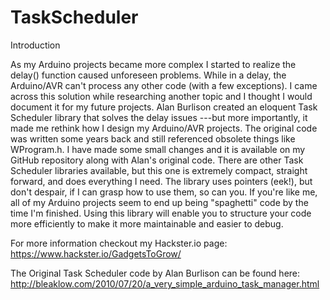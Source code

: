 # TaskScheduler

Introduction

As my Arduino projects became more complex I started to realize the delay() function caused unforeseen problems. While in a delay, the Arduino/AVR can't process any other code (with a few exceptions). I came across this solution while researching another topic and I thought I would document it for my future projects. Alan Burlison created an eloquent Task Scheduler library that solves the delay issues ---but more importantly, it made me rethink how I design my Arduino/AVR projects. The original code was written some years back and still referenced obsolete things like WProgram.h. I have made some small changes and it is available on my GitHub repository along with Alan's original code. There are other Task Scheduler libraries available, but this one is extremely compact, straight forward, and does everything I need. The library uses pointers (eek!), but don't despair, if I can grasp how to use them, so can you. If you're like me, all of my Arduino projects seem to end up being "spaghetti" code by the time I'm finished. Using this library will enable you to structure your code more efficiently to make it more maintainable and easier to debug.


For more information checkout my Hackster.io page: 
https://www.hackster.io/GadgetsToGrow/

The Original Task Scheduler code by Alan Burlison can be found here: http://bleaklow.com/2010/07/20/a_very_simple_arduino_task_manager.html
